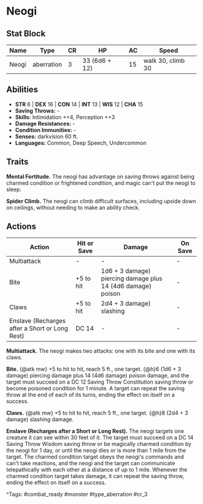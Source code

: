 # Neogi

## Stat Block

| Name | Type | CR | HP | AC | Speed |
|------|------|----|----|----|-------|
| Neogi | aberration | 3 | 33 (6d6 + 12) | 15 | walk 30, climb 30 |

## Abilities

- **STR** 6 | **DEX** 16 | **CON** 14 | **INT** 13 | **WIS** 12 | **CHA** 15
- **Saving Throws:** -  
- **Skills:** Intimidation ++4, Perception ++3  
- **Damage Resistances:** -  
- **Condition Immunities:** -  
- **Senses:** darkvision 60 ft.  
- **Languages:** Common, Deep Speech, Undercommon

## Traits

**Mental Fortitude.** The neogi has advantage on saving throws against being charmed condition or frightened condition, and magic can't put the neogi to sleep.

**Spider Climb.** The neogi can climb difficult surfaces, including upside down on ceilings, without needing to make an ability check.


## Actions

| Action | Hit or Save | Damage | On Save |
|--------|--------------|--------|----------|
| Multiattack | - | - | - |
| Bite | +5 to hit | 1d6 + 3 damage) piercing damage plus 14 (4d6 damage) poison | - |
| Claws | +5 to hit | 2d4 + 3 damage) slashing | - |
| Enslave (Recharges after a Short or Long Rest) | DC 14 | - | - |

**Multiattack.** The neogi makes two attacks: one with its bite and one with its claws.

**Bite.** {@atk mw} +5 to hit to hit, reach 5 ft., one target. {@h}6 (1d6 + 3 damage) piercing damage plus 14 (4d6 damage) poison damage, and the target must succeed on a DC 12 Saving Throw Constitution saving throw or become poisoned condition for 1 minute. A target can repeat the saving throw at the end of each of its turns, ending the effect on itself on a success.

**Claws.** {@atk mw} +5 to hit to hit, reach 5 ft., one target. {@h}8 (2d4 + 3 damage) slashing damage.

**Enslave (Recharges after a Short or Long Rest).** The neogi targets one creature it can see within 30 feet of it. The target must succeed on a DC 14 Saving Throw Wisdom saving throw or be magically charmed condition by the neogi for 1 day, or until the neogi dies or is more than 1 mile from the target. The charmed condition target obeys the neogi's commands and can't take reactions, and the neogi and the target can communicate telepathically with each other at a distance of up to 1 mile. Whenever the charmed condition target takes damage, it can repeat the saving throw, ending the effect on itself on a success.


^Tags: #combat_ready #monster #type_aberration #cr_3